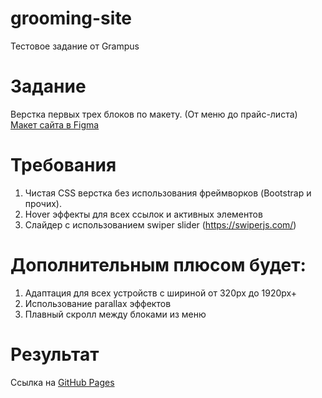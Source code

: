 # grooming-site
Тестовое задание от Grampus

# Задание

Верстка первых трех блоков по макету. (От меню до прайс-листа)
[Макет сайта в Figma](https://www.figma.com/file/s4YAuphWViYyLCkykwriVk/2789.-%D0%9B%D0%B5%D0%BD%D0%B4-%D0%98%D0%BD%D0%B4-%D0%93%D1%80%D1%83%D0%BC%D0%BC%D0%B8%D0%BD%D0%B3-(Copy)?node-id=0%3A1)

# Требования
1) Чистая CSS верстка без использования фреймворков (Bootstrap и прочих).
2) Hover эффекты для всех ссылок и активных элементов
3) Слайдер с использованием swiper slider (https://swiperjs.com/)

# Дополнительным плюсом будет:
1) Адаптация для всех устройств c шириной от 320px до 1920px+
2) Использование parallax эффектов
3) Плавный скролл между блоками из меню

# Результат
Ссылка на [GitHub Pages](https://waldo33.github.io/grooming-site/)

